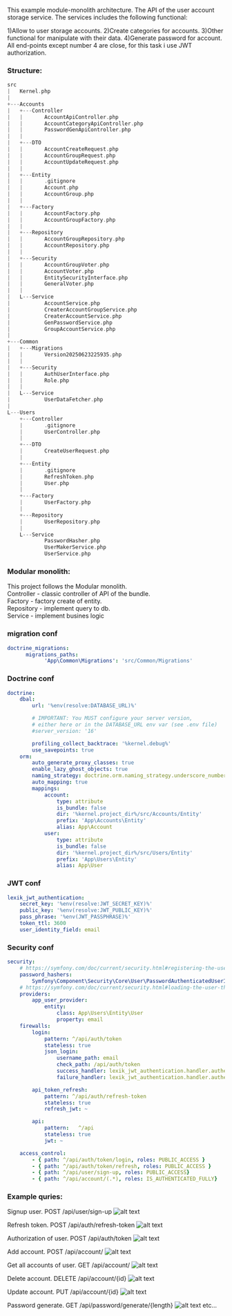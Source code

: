 This example module-monolith architecture.
The API of the user account storage service. The services includes the following functional:

1)Allow to user storage accounts.
2)Create categories for accounts.
3)Other functional for manipulate with their data.
4)Generate password for account.
All end-points except number 4 are close, for this task i use JWT authorization.

### Structure:
```scala
src
|   Kernel.php
|   
+---Accounts
|   +---Controller
|   |       AccountApiController.php
|   |       AccountCategoryApiController.php
|   |       PasswordGenApiController.php
|   |       
|   +---DTO
|   |       AccountCreateRequest.php
|   |       AccountGroupRequest.php
|   |       AccountUpdateRequest.php
|   |       
|   +---Entity
|   |       .gitignore
|   |       Account.php
|   |       AccountGroup.php
|   |       
|   +---Factory
|   |       AccountFactory.php
|   |       AccountGroupFactory.php
|   |       
|   +---Repository
|   |       AccountGroupRepository.php
|   |       AccountRepository.php
|   |       
|   +---Security
|   |       AccountGroupVoter.php
|   |       AccountVoter.php
|   |       EntitySecurityInterface.php
|   |       GeneralVoter.php
|   |       
|   L---Service
|           AccountService.php
|           CreaterAccountGroupService.php
|           CreaterAccountService.php
|           GenPasswordService.php
|           GroupAccountService.php
|           
+---Common
|   +---Migrations
|   |       Version20250623225935.php
|   |       
|   +---Security
|   |       AuthUserInterface.php
|   |       Role.php
|   |       
|   L---Service
|           UserDataFetcher.php
|           
L---Users
    +---Controller
    |       .gitignore
    |       UserController.php
    |       
    +---DTO
    |       CreateUserRequest.php
    |       
    +---Entity
    |       .gitignore
    |       RefreshToken.php
    |       User.php
    |       
    +---Factory
    |       UserFactory.php
    |       
    +---Repository
    |       UserRepository.php
    |       
    L---Service
            PasswordHasher.php
            UserMakerService.php
            UserService.php
```
### Modular monolith:
This project follows the Modular monolith.<br>
Controller - classic controller of API of the bundle.<br>
Factory - factory create of entity.<br>
Repository - implement query to db.<br>
Service - implement busines logic

### migration conf
```yaml
doctrine_migrations:
      migrations_paths:
            'App\Common\Migrations': 'src/Common/Migrations'
```

### Doctrine conf
```yaml
doctrine:
    dbal:
        url: '%env(resolve:DATABASE_URL)%'

        # IMPORTANT: You MUST configure your server version,
        # either here or in the DATABASE_URL env var (see .env file)
        #server_version: '16'

        profiling_collect_backtrace: '%kernel.debug%'
        use_savepoints: true
    orm:
        auto_generate_proxy_classes: true
        enable_lazy_ghost_objects: true
        naming_strategy: doctrine.orm.naming_strategy.underscore_number_aware
        auto_mapping: true
        mappings:
            account:
                type: attribute
                is_bundle: false
                dir: '%kernel.project_dir%/src/Accounts/Entity'
                prefix: 'App\Accounts\Entity'
                alias: App\Account
            user:
                type: attribute
                is_bundle: false
                dir: '%kernel.project_dir%/src/Users/Entity'
                prefix: 'App\Users\Entity'
                alias: App\User
```
### JWT conf
```yaml
lexik_jwt_authentication:
    secret_key: '%env(resolve:JWT_SECRET_KEY)%'
    public_key: '%env(resolve:JWT_PUBLIC_KEY)%'
    pass_phrase: '%env(JWT_PASSPHRASE)%'
    token_ttl: 3600
    user_identity_field: email
```
### Security conf 
```yaml
security:
    # https://symfony.com/doc/current/security.html#registering-the-user-hashing-passwords
    password_hashers:
        Symfony\Component\Security\Core\User\PasswordAuthenticatedUserInterface: 'auto'
    # https://symfony.com/doc/current/security.html#loading-the-user-the-user-provider
    providers:
        app_user_provider:
            entity:
                class: App\Users\Entity\User
                property: email
    firewalls:
        login:
            pattern: ^/api/auth/token
            stateless: true
            json_login:
                username_path: email
                check_path: /api/auth/token
                success_handler: lexik_jwt_authentication.handler.authentication_success
                failure_handler: lexik_jwt_authentication.handler.authentication_failure

        api_token_refresh:
            pattern: ^/api/auth/refresh-token
            stateless: true
            refresh_jwt: ~

        api:
            pattern:   ^/api
            stateless: true
            jwt: ~

    access_control:
        - { path: ^/api/auth/token/login, roles: PUBLIC_ACCESS }
        - { path: ^/api/auth/token/refresh, roles: PUBLIC_ACCESS }
        - { path: ^/api/user/sign-up, roles: PUBLIC_ACCESS}
        - { path: ^/api/account/(.*), roles: IS_AUTHENTICATED_FULLY}
```
### Example quries: 
Signup user.
POST
/api/user/sign-up
![alt text](<docs/example_queries/Снимок экрана 2025-07-24 142351.png>)

Refresh token.
POST 
/api/auth/refresh-token
![alt text](<docs/example_queries/Снимок экрана 2025-07-24 014826.png>)

Authorization of user.
POST
/api/auth/token
![alt text](<docs/example_queries/Снимок экрана 2025-07-24 013943.png>)

Add account.
POST
/api/account/
![alt text](<docs/example_queries/Снимок экрана 2025-07-24 011711.png>)


Get all accounts of user.
GET
/api/account/
![alt text](<docs/example_queries/Снимок экрана 2025-07-24 011711.png>)

Delete account.
DELETE
/api/account/{id}
![alt text](<docs/example_queries/Снимок экрана 2025-07-30 133124.png>)


Update account.
PUT
/api/account/{id}
![alt text](<docs/example_queries/Снимок экрана 2025-07-24 015212.png>)

Password generate.
GET 
/api/password/generate/{length}
![alt text](<docs/example_queries/Снимок экрана 2025-07-30 134857.png>)
etc...